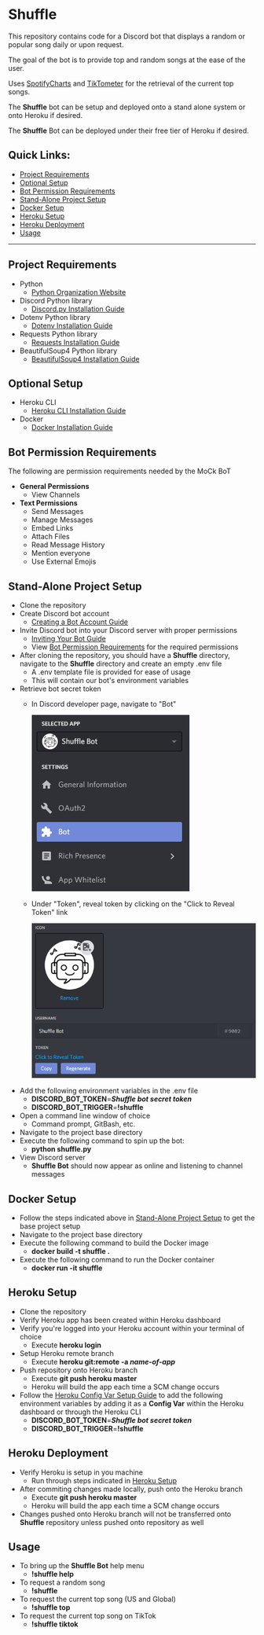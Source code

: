 # Shuffle
This repository contains code for a Discord bot that displays a random or popular song daily or upon request.

The goal of the bot is to provide top and random songs at the ease of the user.

Uses [SpotifyCharts](https://spotifycharts.com/regional) and [TikTometer](https://tiktometer.com/) for the retrieval of the current top songs.

The **Shuffle** bot can be setup and deployed onto a stand alone system or onto Heroku if desired.

The **Shuffle** Bot can be deployed under their free tier of Heroku if desired.

## Quick Links:
- [Project Requirements](#project-requirements)
- [Optional Setup](#optional-setup)
- [Bot Permission Requirements](#bot-permission-requirements)
- [Stand-Alone Project Setup](#stand-alone-project-setup)
- [Docker Setup](#docker-setup)
- [Heroku Setup](#heroku-setup)
- [Heroku Deployment](#heroku-deployment)
- [Usage](#usage)

----------------------------------

## Project Requirements
- Python
  - [Python Organization Website](https://www.python.org/)
- Discord Python library
  - [Discord.py Installation Guide](https://discordpy.readthedocs.io/en/latest/intro.html)
- Dotenv Python library
  - [Dotenv Installation Guide](https://pypi.org/project/python-dotenv/)
- Requests Python library
  - [Requests Installation Guide](https://pypi.org/project/requests/)
- BeautifulSoup4 Python library
  - [BeautifulSoup4 Installation Guide](https://pypi.org/project/beautifulsoup4/)

## Optional Setup
- Heroku CLI
  - [Heroku CLI Installation Guide](https://devcenter.heroku.com/articles/heroku-cli)
- Docker
  - [Docker Installation Guide](https://docs.docker.com/get-docker/)

## Bot Permission Requirements
The following are permission requirements needed by the MoCk BoT
 - **General Permissions**
   - View Channels
 - **Text Permissions**
   - Send Messages
   - Manage Messages
   - Embed Links
   - Attach Files
   - Read Message History
   - Mention everyone
   - Use External Emojis

## Stand-Alone Project Setup
- Clone the repository
- Create Discord bot account
  - [Creating a Bot Account Guide](https://discordpy.readthedocs.io/en/latest/discord.html#)
- Invite Discord bot into your Discord server with proper permissions
  - [Inviting Your Bot Guide](https://discordpy.readthedocs.io/en/latest/discord.html#inviting-your-bot)
  - View [Bot Permission Requirements](#bot-permission-requirements) for the required permissions  
- After cloning the repository, you should have a **Shuffle** directory, navigate to the **Shuffle** directory and create an empty .env file
  - A .env template file is provided for ease of usage
  - This will contain our bot's environment variables
- Retrieve bot secret token
  - In Discord developer page, navigate to "Bot"
  
    ![Discord Bot Selection](/images/bot-selection-snap.PNG)
  - Under "Token", reveal token by clicking on the "Click to Reveal Token" link

    ![Token Reveal](/images/token-reveal-snap.PNG)
- Add the following environment variables in the .env file
  - **DISCORD_BOT_TOKEN**=***Shuffle bot secret token***
  - **DISCORD_BOT_TRIGGER**=**!shuffle**
- Open a command line window of choice
  - Command prompt, GitBash, etc.
- Navigate to the project base directory
- Execute the following command to spin up the bot:
  - **python shuffle.py**
- View Discord server
  - **Shuffle Bot** should now appear as online and listening to channel messages

## Docker Setup
- Follow the steps indicated above in [Stand-Alone Project Setup](stand-alone-project-setup) to get the base project setup
- Navigate to the project base directory
- Execute the following command to build the Docker image
  - **docker build -t shuffle .**
- Execute the following command to run the Docker container
  - **docker run -it shuffle**

## Heroku Setup
- Clone the repository
- Verify Heroku app has been created within Heroku dashboard
- Verify you're logged into your Heroku account within your terminal of choice
  - Execute **heroku login**
- Setup Heroku remote branch
  - Execute **heroku git:remote -a _name-of-app_**
- Push repository onto Heroku branch
  - Execute **git push heroku master**
  - Heroku will build the app each time a SCM change occurs
- Follow the [Heroku Config Var Setup Guide](https://devcenter.heroku.com/articles/config-vars) to add the following environment variables by adding it as a **Config Var** within the Heroku dashboard or through the Heroku CLI
  - **DISCORD_BOT_TOKEN**=***Shuffle bot secret token***
  - **DISCORD_BOT_TRIGGER**=**!shuffle**

## Heroku Deployment
- Verify Heroku is setup in you machine
  - Run through steps indicated in [Heroku Setup](#heroku-setup)
- After commiting changes made locally, push onto the Heroku branch
  - Execute **git push heroku master**
  - Heroku will build the app each time a SCM change occurs
- Changes pushed onto Heroku branch will not be transferred onto **Shuffle** repository unless pushed onto repository as well

## Usage
- To bring up the **Shuffle Bot** help menu
  - **!shuffle help**
- To request a random song
  - **!shuffle**
- To request the current top song (US and Global)
  - **!shuffle top**
- To request the current top song on TikTok
  - **!shuffle tiktok**
